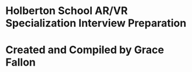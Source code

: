 # Holberton School AR/VR Specialization Interview Preparation

# Created and Compiled by Grace Fallon
